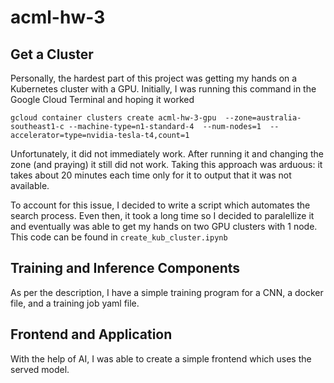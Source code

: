 # acml-hw-3

## Get a Cluster
Personally, the hardest part of this project was getting my hands on a Kubernetes cluster with a GPU. Initially, I was running this command in the Google Cloud Terminal and hoping it worked

```
gcloud container clusters create acml-hw-3-gpu  --zone=australia-southeast1-c --machine-type=n1-standard-4  --num-nodes=1  --accelerator=type=nvidia-tesla-t4,count=1 
```

Unfortunately, it did not immediately work. After running it and changing the zone (and praying) it still did not work. Taking this approach was arduous: it takes about 20 minutes each time only for it to output that it was not available. 

To account for this issue, I decided to write a script which automates the search process. Even then, it took a long time so I decided to paralellize it and eventually was able to get my hands on two GPU clusters with 1 node. This code can be found in `create_kub_cluster.ipynb`


## Training and Inference Components
As per the description, I have a simple training program for a CNN, a docker file, and a training job yaml file.

## Frontend and Application
With the help of AI, I was able to create a simple frontend which uses the served model.
